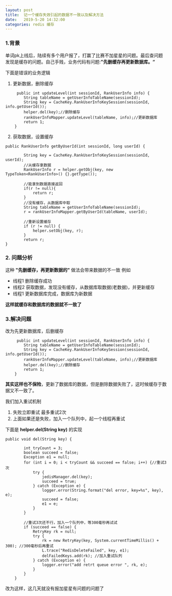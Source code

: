 ```yaml
---
layout: post
title:  记一个缓存失效引起的数据不一致以及解决方法
date:   2019-5-20 14:32:00
categories: redis 缓存
---
```

### 1.背景
单词pk上线后，陆续有多个用户报了，打赢了比赛不加星星的问题。最后查问题发现是缓存的问题。自己手贱，业务代码有问题:**"先删缓存再更新数据库。“**  

下面是错误的业务逻辑
1. 更新数据，删除缓存
```
     public int updateLevel(int sessionId, RankUserInfo info) {
        String tableName = getUserInfoTableName(sessionId);
        String key = CacheKey.RankUserInfoKeySession(sessionId, info.getUserId());
        helper.del(key);//删除缓存
        rankUserInfoMapper.updateLevel(tableName, info);//更新数据库
        return 1;
    }
```

2. 获取数据，设置缓存

```
public RankUserInfo getByUserId(int sessionId, long userId) {

        String key = CacheKey.RankUserInfoKeySession(sessionId, userId);
        //从缓存拿数据
        RankUserInfo r = helper.getObj(key, new TypeToken<RankUserInfo>() {}.getType()); 

        //能拿到数据直接返回
        if(r != null){
            return r;
        }
        //没有缓存，从数据库中取
        String tableName = getUserInfoTableName(sessionId);
        r = rankUserInfoMapper.getByUserId(tableName, userId);

        //重新设置缓存
        if (r != null) {
            helper.setObj(key, r);
        }
        return r;
}
```

### 2. 问题分析
这种 **"先删缓存，再更新数据的"** 做法会带来数据的不一致
例如
* 线程1 删除缓存成功
* 线程2 获取数据，发现没有缓存，从数据库取数据(老数据)，并更新缓存
* 线程1 更新数据库完成，数据库为新数据

**这样就缓存和数据库的数据就不一致了**
### 3.解决问题
改为先更新数据库，后删缓存
```
     public int updateLevel(int sessionId, RankUserInfo info) {
        String tableName = getUserInfoTableName(sessionId);
        String key = CacheKey.RankUserInfoKeySession(sessionId, info.getUserId());
        rankUserInfoMapper.updateLevel(tableName, info);//更新数据库
        helper.del(key);//删除缓存
        return 1;
    }
```

**其实这样也不保险**，更新了数据库的数据，但是删除数据失败了，这时候缓存于数据又不一致了。

我们加入重试机制  

1. 失败立即重试 最多重试2次
2. 上面如果还是失败，加入一个队列中，起一个线程再重试  

下面是 **helper.del(String key)** 的实现

```
public void del(String key) {

        int tryCount = 3;
        boolean succeed = false;
        Exception e1 = null;
        for (int i = 0; i < tryCount && succeed == false; i++) {//重试3次
            try {
                jedisManager.del(key);
                succeed = true;
            } catch (Exception e) {
                logger.error(String.format("del error, key=%s", key), e);
                succeed = false;
                e1 = e;
            }
        }

        //重试3次还不行，加入一个队列中，等300毫秒再试试
        if (succeed == false) {
            RetryKey rk = null;
            try {
                rk = new RetryKey(key, System.currentTimeMillis() + 300); //300毫秒后再重试
                L.trace("RedisDeleteFailed", key, e1);
                delFailedKeys.add(rk); //加入重试队列
            } catch (Exception e) {
                logger.error("add retrt queue error ", rk, e);
            }
        }
    }
 ```   

改为这样，这几天就没有报加星星有问题的问题了